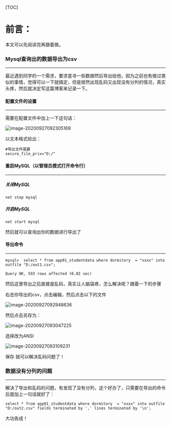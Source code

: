 [TOC]

# 前言：

本文可以先阅读完再跟着做。



### Mysql查询出的数据导出为csv

---

最近遇到同学的一个需求，要求差寻一些数据然后导出给他，因为之前也有做过类似的事情，觉得可以一下就搞定，但是居然出现乱码又出现没有分列的情况，真实头疼，然后就决定写这篇博客来记录一下。

#### 配置文件的设置

---

需要在配置文件中加上一下这句话：

![image-20200927092305169](https://i.loli.net/2020/09/27/9cNIe7rp8YKMHQw.png)

以文本格式给出：

```
#导出文件需要
secure_file_priv="D:/"
```

#### 重启MySQL（以管理员模式打开命令行）

---

##### 关闭MySQL

```mysql
net stop mysql
```

##### 开启MySQL

```
net start mysql
```

然后就可以查询出你的数据进行导出了

#### 导出命令

---

```mysql
mysql>  select * from app01_studentdata where dormitory  = "xxxx" into outfile "D:/out1.csv";

Query OK, 593 rows affected (0.02 sec)

```

然后这里导出之后直接是乱码，真实让人脑袋疼，怎么解决呢？跟着一下的步骤

右击你导出的csv，点击编辑，然后点击以下的文件

![image-20200927092948636](https://i.loli.net/2020/09/27/TKFvf97ODjyWuH5.png)

然后点击另存为：

![image-20200927093047225](https://i.loli.net/2020/09/27/obrlt8evNBaRkL7.png)

选择改为ANSI

![image-20200927093109231](https://i.loli.net/2020/09/27/y3EQvUWfOCGHjaz.png)

保存 就可以解决乱码问题了！

### 数据没有分列的问题

---

解决了导出和乱码的问题，有发现了没有分列，这个好办了，只需要在导出的命令后面加上一句话就好了：

```mysql
select * from app01_studentdata where dormitory  = "xxxx" into outfile "D:/out2.csv" fields terminated by ',' lines terminated by '\n';
```

大功告成！